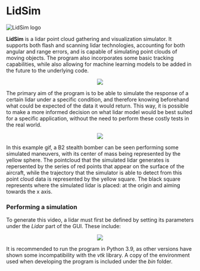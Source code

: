 # LidSim
![LidSim logo](https://github.com/smceron/LidSim/blob/master/images/logos/lidsimlogo.jpg)

**LidSim** is a lidar point cloud gathering and visualization simulator. It supports both flash and scanning lidar technologies, accounting for both angular and range errors, and is capable of simulating point clouds of moving objects. The program also incorporates some basic tracking capabilities, while also allowing for machine learning models to be added in the future to the underlying code.

<p align="center">
  <img src="https://github.com/smceron/LidSim/blob/master/images/logos/gui.jpg" />
</p>

The primary aim of the program is to be able to simulate the response of a certain lidar under a specific condition, and therefore knowing beforehand what could be expected of the data it would return. This way, it is possible to make a more informed decision on what lidar model would be best suited for a specific application, without the need to perform these costly tests in the real world.

<p align="center">
  <img src="https://github.com/smceron/LidSim/blob/master/images/logos/example.gif" />
</p>

In this example gif, a B2 stealth bomber can be seen performing some simulated maneuvers, with its center of mass being represented by the yellow sphere. The pointcloud that the simulated lidar generates is repersented by the series of red points that appear on the surface of the aircraft, while the trajectory that the simulator is able to detect from this point cloud data is represented by the yellow square. The black square represents where the simulated lidar is placed: at the origin and aiming towards the x axis.

### Performing a simulation

To generate this video, a lidar must first be defined by setting its parameters under the _Lidar_ part of the GUI. These include:

<p align="center">
  <img src="https://github.com/smceron/LidSim/blob/master/images/logos/lidar_parameters.png" />
</p>





It is recommended to run the program in Python 3.9, as other versions have shown some incompatibility with the _vtk_ library. A copy of the environment used when developing the program is included under the _bin_ folder.
